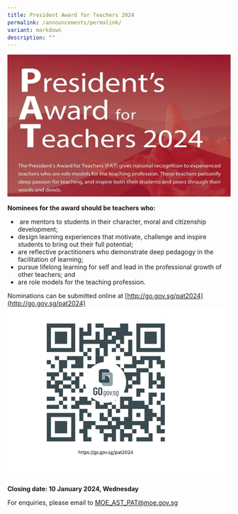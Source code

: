 ```yaml
---
title: President Award for Teachers 2024
permalink: /announcements/permalink/
variant: markdown
description: ""
---
```


![](/images/Announcements/PAT%202024/Picture1.jpg)

**Nominees for the award should be teachers who:**
*  are mentors to students in their character, moral and citizenship development;
*  design learning experiences that motivate, challenge and inspire students to bring out their full potential;
* are reflective practitioners who demonstrate deep pedagogy in the facilitation of learning;
* pursue lifelong learning for self and lead in the professional growth of other teachers; and
* are role models for the teaching profession.

Nominations can be submitted online at [http://go.gov.sg/pat2024](http://go.gov.sg/pat2024)
![](/images/Announcements/PAT%202024/Picture2.png)

**Closing date: 10 January 2024, Wednesday**

  
For enquiries, please email to [MOE\_AST\_PAT@moe.gov.sg](mailto:MOE_AST_PAT@moe.gov.sg)
